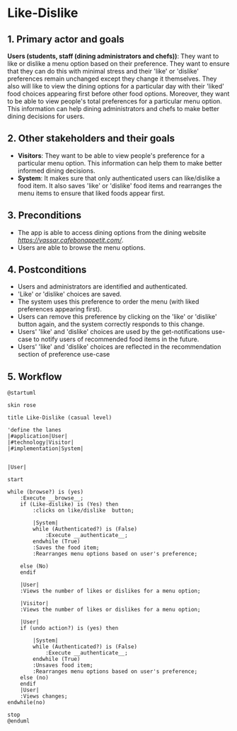 # Like-Dislike

## 1. Primary actor and goals

__Users (students, staff (dining administrators and chefs))__: They want to like or dislike a menu option based on their 
preference. They want to ensure that they can do this with minimal stress and their 'like' or 'dislike' preferences remain 
unchanged except they change it themselves. They also will like to view the dining options for a particular day with their 
'liked' food choices appearing first before other food options. Moreover, they want to be able to view people's total 
preferences for a particular menu option. This information can help dining administrators and chefs to make better dining 
decisions for users.

## 2. Other stakeholders and their goals

* __Visitors__: They want to be able to view people's preference for a particular menu option. This information can help 
them to make better informed dining decisions.
* __System__: It makes sure that only authenticated users can like/dislike a food item. It also saves 'like' or 'dislike'
food items and rearranges the menu items to ensure that liked foods appear first. 

## 3. Preconditions

* The app is able to access dining options from the dining website *https://vassar.cafebonappetit.com/*.
* Users are able to browse the menu options.

## 4. Postconditions

* Users and administrators are identified and authenticated.
* 'Like' or 'dislike' choices are saved.
* The system uses this preference to order the menu (with liked preferences appearing first).
* Users can remove this preference by clicking on the 'like' or 'dislike' button again, and the system correctly responds
to this change.
* Users' 'like' and 'dislike' choices are used by the get-notifications use-case to notify users of recommended food 
items in the future.
* Users' 'like' and 'dislike' choices are reflected in the recommendation section of preference use-case

## 5. Workflow

```plantuml
@startuml

skin rose

title Like-Dislike (casual level)

'define the lanes
|#application|User|
|#technology|Visitor|
|#implementation|System|


|User|

start  

while (browse?) is (yes) 
    :Execute __browse__;
    if (Like-dislike) is (Yes) then
        :clicks on like/dislike  button;
        
        |System|
        while (Authenticated?) is (False)
            :Execute __authenticate__;
        endwhile (True)
        :Saves the food item;
        :Rearranges menu options based on user's preference;
        
    else (No)
    endif  
    
    |User|
    :Views the number of likes or dislikes for a menu option;
    
    |Visitor|
    :Views the number of likes or dislikes for a menu option;
    
    |User|
    if (undo action?) is (yes) then
        
        |System|
        while (Authenticated?) is (False)
            :Execute __authenticate__;
        endwhile (True)
        :Unsaves food item;
        :Rearranges menu options based on user's preference;
    else (no)
    endif
    |User|
    :Views changes;
endwhile(no)

stop
@enduml
```